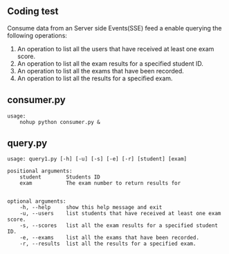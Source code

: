 ## Coding test

Consume data from an Server side Events(SSE) feed a enable querying the following operations:

1. An operation to list all the users that have received at least one exam score.
2. An operation to list all the exam results for a specified student ID.
3. An operation to list all the exams that have been recorded.
4. An operation to list all the results for a specified exam.



## consumer.py

	usage:
		nohup python consumer.py &

## query.py

	usage: query1.py [-h] [-u] [-s] [-e] [-r] [student] [exam]

	positional arguments:
		student        Students ID
		exam           The exam number to return results for


 	optional arguments:
		-h, --help     show this help message and exit
		-u, --users    list students that have received at least one exam score.
		-s, --scores   list all the exam results for a specified student ID.
		-e, --exams    list all the exams that have been recorded.
		-r, --results  list all the results for a specified exam.

